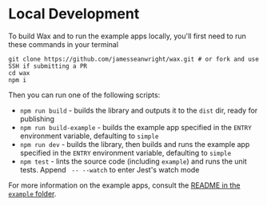 # Local Development

To build Wax and to run the example apps locally, you'll first need to run these commands in your terminal

```shell
git clone https://github.com/jamesseanwright/wax.git # or fork and use SSH if submitting a PR
cd wax
npm i
```

Then you can run one of the following scripts:

* `npm run build` - builds the library and outputs it to the `dist` dir, ready for publishing
* `npm run build-example` - builds the example app specified in the `ENTRY` environment variable, defaulting to `simple`
* `npm run dev` - builds the library, then builds and runs the example app specified in the `ENTRY` environment variable, defaulting to `simple`
* `npm test` - lints the source code (including `example`) and runs the unit tests. Append ` -- --watch` to enter Jest's watch mode

For more information on the example apps, consult the [README in the `example` folder](https://github.com/jamesseanwright/wax/blob/master/example/README.md).
